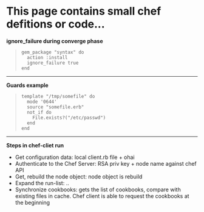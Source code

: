 # This page contains small chef defitions or code...  

 **ignore_failure during converge phase**
 >     gem_package "syntax" do
 >       action :install
 >       ignore_failure true
 >     end

 ***

 **Guards example** 
 >     template "/tmp/somefile" do
 >       mode '0644'
 >       source "somefile.erb"
 >       not_if do
 >         File.exists?("/etc/passwd")
 >       end
 >     end

 ***

 **Steps in chef-cliet run**
 
 * Get configuration data:  local client.rb file + ohai 
 * Authenticate to the Chef Server: RSA priv key + node name against chef API
 * Get, rebuild the node object: node object is rebuild 
 * Expand the run-list: ..
 * Synchronize cookbooks: gets the list of cookbooks, compare with existing files in cache. Chef client is able to request the cookbooks at the beginning 
